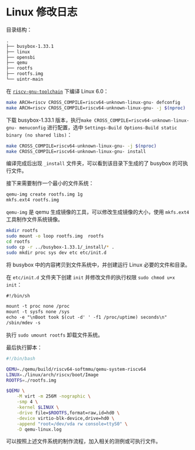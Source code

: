 # Linux 修改日志

目录结构：

```txt
.
├── busybox-1.33.1
├── linux
├── opensbi
├── qemu
├── rootfs
├── rootfs.img
└── uintr-main
```

在 [`riscv-gnu-toolchain`](https://github.com/riscv-collab/riscv-gnu-toolchain) 下编译 Linux 6.0：

```sh
make ARCH=riscv CROSS_COMPILE=riscv64-unknown-linux-gnu- defconfig
make ARCH=riscv CROSS_COMPILE=riscv64-unknown-linux-gnu- -j $(nproc)
```

下载 busybox-1.33.1 版本，执行`make CROSS_COMPILE=riscv64-unknown-linux-gnu- menuconfig` 进行配置，选中 `Settings-Build Options-Build static binary (no shared libs)`：

```sh
make CROSS_COMPILE=riscv64-unknown-linux-gnu- -j $(nproc)
make CROSS_COMPILE=riscv64-unknown-linux-gnu- install
```

编译完成后出现 `_install` 文件夹，可以看到该目录下生成的了 busybox 的可执行文件。

接下来需要制作一个最小的文件系统：

```sh
qemu-img create rootfs.img 1g
mkfs.ext4 rootfs.img
```

`qemu-img` 是 qemu 生成镜像的工具，可以修改生成镜像的大小，使用 `mkfs.ext4` 工具制作文件系统镜像。

```sh
mkdir rootfs
sudo mount -o loop rootfs.img  rootfs
cd rootfs
sudo cp -r ../busybox-1.33.1/_install/* .
sudo mkdir proc sys dev etc etc/init.d
```

将 busybox 中的内容拷贝到文件系统中，并创建运行 Linux 必要的文件和目录。

在 `etc/init.d` 文件夹下创建 `init` 并修改文件的执行权限 `sudo chmod u+x init`：

```txt
#!/bin/sh

mount -t proc none /proc
mount -t sysfs none /sys
echo -e "\nBoot took $(cut -d' ' -f1 /proc/uptime) seconds\n"
/sbin/mdev -s
```

执行 `sudo umount rootfs` 卸载文件系统。

最后执行脚本：

```sh
#!/bin/bash

QEMU=./qemu/build/riscv64-softmmu/qemu-system-riscv64
LINUX=./linux/arch/riscv/boot/Image
ROOTFS=./rootfs.img

$QEMU \
    -M virt -m 256M -nographic \
    -smp 4 \
    -kernel $LINUX \
    -drive file=$ROOTFS,format=raw,id=hd0 \
    -device virtio-blk-device,drive=hd0 \
    -append "root=/dev/vda rw console=ttyS0" \
    -D qemu-linux.log
```

可以按照上述文件系统的制作流程，加入相关的测例或可执行文件。